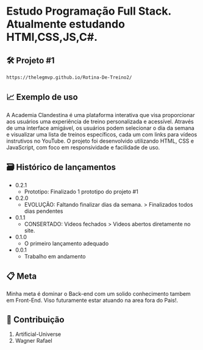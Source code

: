 
<h1>Estudo Programação Full Stack. Atualmente estudando HTMl,CSS,JS,C#.</h1>

## 🛠 Projeto #1 

```sh
https://thelegmvp.github.io/Rotina-De-Treino2/
```

## 📈 Exemplo de uso

A Academia Clandestina é uma plataforma interativa que visa proporcionar aos usuários uma experiência de treino personalizada e acessível. Através de uma interface amigável, os usuários podem selecionar o dia da semana e visualizar uma lista de treinos específicos, cada um com links para vídeos instrutivos no YouTube. O projeto foi desenvolvido utilizando HTML, CSS e JavaScript, com foco em responsividade e facilidade de uso.




## 🗃 Histórico de lançamentos

* 0.2.1
    * Prototipo: Finalizado 1 prototipo do projeto #1
* 0.2.0
    * EVOLUÇÃO: Faltando finalizar dias da semana. > Finalizados todos dias pendentes
* 0.1.1
    * CONSERTADO: Videos fechados > Videos abertos diretamente no site.
* 0.1.0
    * O primeiro lançamento adequado
* 0.0.1
    * Trabalho em andamento

## 📋 Meta

Minha meta é dominar o Back-end com um solido conhecimento tambem em Front-End. Viso futuramente estar atuando na area fora do Pais!.

## 🚀 Contribuição

1. Artificial-Universe 
2. Wagner Rafael 
